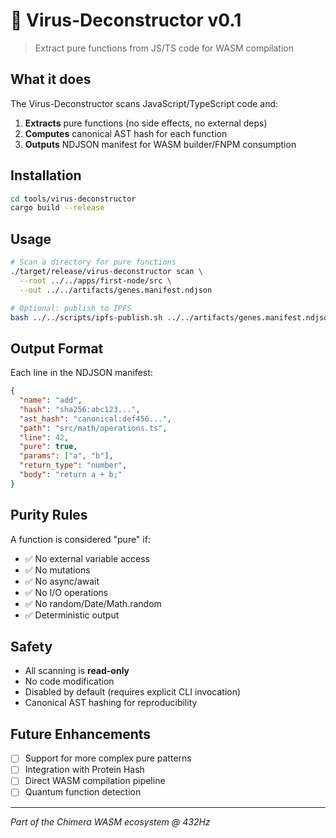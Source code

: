 # 🦠 Virus-Deconstructor v0.1

> Extract pure functions from JS/TS code for WASM compilation

## What it does

The Virus-Deconstructor scans JavaScript/TypeScript code and:
1. **Extracts** pure functions (no side effects, no external deps)
2. **Computes** canonical AST hash for each function
3. **Outputs** NDJSON manifest for WASM builder/FNPM consumption

## Installation

```bash
cd tools/virus-deconstructor
cargo build --release
```

## Usage

```bash
# Scan a directory for pure functions
./target/release/virus-deconstructor scan \
  --root ../../apps/first-node/src \
  --out ../../artifacts/genes.manifest.ndjson

# Optional: publish to IPFS
bash ../../scripts/ipfs-publish.sh ../../artifacts/genes.manifest.ndjson
```

## Output Format

Each line in the NDJSON manifest:
```json
{
  "name": "add",
  "hash": "sha256:abc123...",
  "ast_hash": "canonical:def456...",
  "path": "src/math/operations.ts",
  "line": 42,
  "pure": true,
  "params": ["a", "b"],
  "return_type": "number",
  "body": "return a + b;"
}
```

## Purity Rules

A function is considered "pure" if:
- ✅ No external variable access
- ✅ No mutations
- ✅ No async/await
- ✅ No I/O operations
- ✅ No random/Date/Math.random
- ✅ Deterministic output

## Safety

- All scanning is **read-only**
- No code modification
- Disabled by default (requires explicit CLI invocation)
- Canonical AST hashing for reproducibility

## Future Enhancements

- [ ] Support for more complex pure patterns
- [ ] Integration with Protein Hash
- [ ] Direct WASM compilation pipeline
- [ ] Quantum function detection

---

*Part of the Chimera WASM ecosystem @ 432Hz*